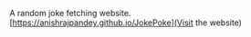 A random joke fetching website. <br>
[https://anishrajpandey.github.io/JokePoke](Visit the website)
